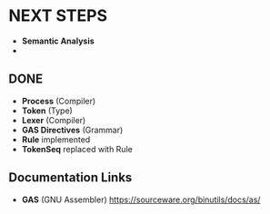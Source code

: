 # NEXT STEPS #

- **Semantic Analysis**
- 

## DONE ##

- **Process** (Compiler)
- **Token** (Type)
- **Lexer** (Compiler)
- **GAS Directives** (Grammar)
- **Rule** implemented
- **TokenSeq** replaced with Rule

## Documentation Links ##

- **GAS** (GNU Assembler) https://sourceware.org/binutils/docs/as/




